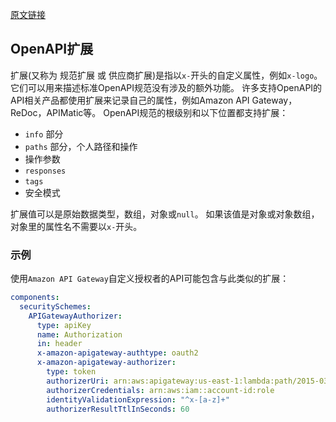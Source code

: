 [原文链接](https://swagger.io/docs/specification/openapi-extensions/)

## OpenAPI扩展

扩展(又称为 规范扩展 或 供应商扩展)是指以`x-`开头的自定义属性，例如`x-logo`。
它们可以用来描述标准OpenAPI规范没有涉及的额外功能。
许多支持OpenAPI的API相关产品都使用扩展来记录自己的属性，例如Amazon API Gateway，ReDoc，APIMatic等。
OpenAPI规范的根级别和以下位置都支持扩展：

- `info` 部分
- `paths` 部分，个人路径和操作
- 操作参数
- `responses`
- `tags`
- 安全模式

扩展值可以是原始数据类型，数组，对象或`null`。
如果该值是对象或对象数组，对象里的属性名不需要以`x-`开头。

### 示例

使用`Amazon API Gateway`自定义授权者的API可能包含与此类似的扩展：

```yaml
components:
  securitySchemes:
    APIGatewayAuthorizer:
      type: apiKey
      name: Authorization
      in: header
      x-amazon-apigateway-authtype: oauth2
      x-amazon-apigateway-authorizer:
        type: token
        authorizerUri: arn:aws:apigateway:us-east-1:lambda:path/2015-03-31/functions/arn:aws:lambda:us-east-1:account-id:function:function-name/invocations
        authorizerCredentials: arn:aws:iam::account-id:role
        identityValidationExpression: "^x-[a-z]+"
        authorizerResultTtlInSeconds: 60
```
